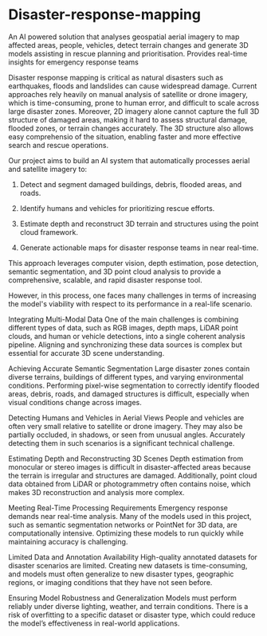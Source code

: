 # Disaster-response-mapping
An AI powered solution that analyses geospatial aerial imagery to map affected areas, people, vehicles, detect terrain changes and generate 3D models assisting in rescue planning and prioritisation. Provides real-time insights for emergency response teams 

Disaster response mapping is critical as natural disasters such as earthquakes, floods and landslides can cause widespread damage. Current approaches rely heavily on manual analysis of satellite or drone imagery, which is time-consuming, prone to human error, and difficult to scale across large disaster zones. Moreover, 2D imagery alone cannot capture the full 3D structure of damaged areas, making it hard to assess structural damage, flooded zones, or terrain changes accurately. The 3D structure also allows easy comprehensio of the situation, enabling faster and more effective search and rescue operations.

 Our project aims to build an AI system that automatically processes aerial and satellite imagery to:

1. Detect and segment damaged buildings, debris, flooded areas, and roads.

2. Identify humans and vehicles for prioritizing rescue efforts.

3. Estimate depth and reconstruct 3D terrain and structures using the point cloud framework.

4. Generate actionable maps for disaster response teams in near real-time.

This approach leverages computer vision, depth estimation, pose detection, semantic segmentation, and 3D point cloud analysis to provide a comprehensive, scalable, and rapid disaster response tool.

However, in this process, one faces many challenges in terms of increasing the model's viability with respect to its performance in a real-life scenario.

Integrating Multi-Modal Data
One of the main challenges is combining different types of data, such as RGB images, depth maps, LiDAR point clouds, and human or vehicle detections, into a single coherent analysis pipeline. Aligning and synchronizing these data sources is complex but essential for accurate 3D scene understanding.

Achieving Accurate Semantic Segmentation
Large disaster zones contain diverse terrains, buildings of different types, and varying environmental conditions. Performing pixel-wise segmentation to correctly identify flooded areas, debris, roads, and damaged structures is difficult, especially when visual conditions change across images.

Detecting Humans and Vehicles in Aerial Views
People and vehicles are often very small relative to satellite or drone imagery. They may also be partially occluded, in shadows, or seen from unusual angles. Accurately detecting them in such scenarios is a significant technical challenge.

Estimating Depth and Reconstructing 3D Scenes
Depth estimation from monocular or stereo images is difficult in disaster-affected areas because the terrain is irregular and structures are damaged. Additionally, point cloud data obtained from LiDAR or photogrammetry often contains noise, which makes 3D reconstruction and analysis more complex.

Meeting Real-Time Processing Requirements
Emergency response demands near real-time analysis. Many of the models used in this project, such as semantic segmentation networks or PointNet for 3D data, are computationally intensive. Optimizing these models to run quickly while maintaining accuracy is challenging.

Limited Data and Annotation Availability
High-quality annotated datasets for disaster scenarios are limited. Creating new datasets is time-consuming, and models must often generalize to new disaster types, geographic regions, or imaging conditions that they have not seen before.

Ensuring Model Robustness and Generalization
Models must perform reliably under diverse lighting, weather, and terrain conditions. There is a risk of overfitting to a specific dataset or disaster type, which could reduce the model’s effectiveness in real-world applications.
